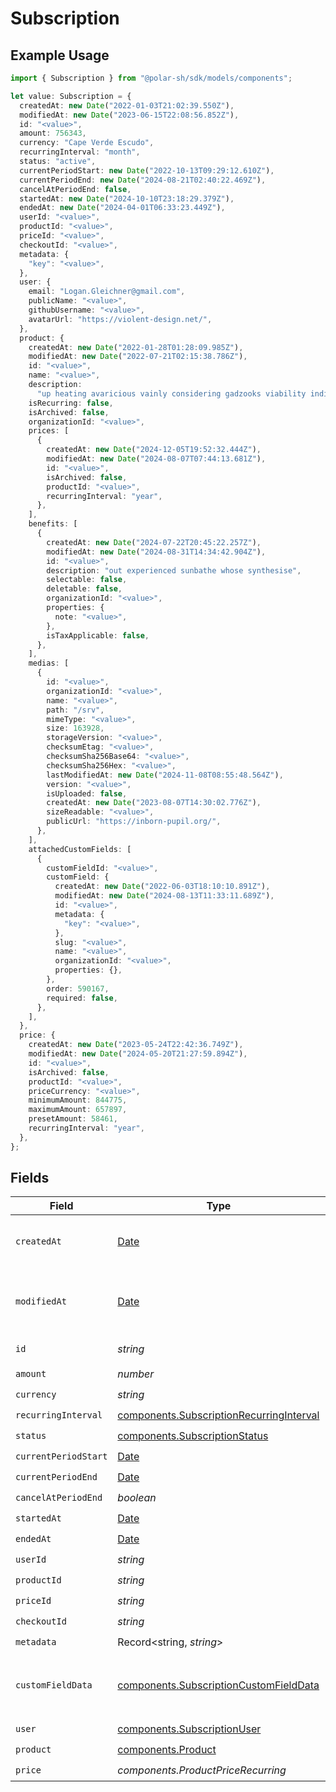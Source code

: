 # Subscription

## Example Usage

```typescript
import { Subscription } from "@polar-sh/sdk/models/components";

let value: Subscription = {
  createdAt: new Date("2022-01-03T21:02:39.550Z"),
  modifiedAt: new Date("2023-06-15T22:08:56.852Z"),
  id: "<value>",
  amount: 756343,
  currency: "Cape Verde Escudo",
  recurringInterval: "month",
  status: "active",
  currentPeriodStart: new Date("2022-10-13T09:29:12.610Z"),
  currentPeriodEnd: new Date("2024-08-21T02:40:22.469Z"),
  cancelAtPeriodEnd: false,
  startedAt: new Date("2024-10-10T23:18:29.379Z"),
  endedAt: new Date("2024-04-01T06:33:23.449Z"),
  userId: "<value>",
  productId: "<value>",
  priceId: "<value>",
  checkoutId: "<value>",
  metadata: {
    "key": "<value>",
  },
  user: {
    email: "Logan.Gleichner@gmail.com",
    publicName: "<value>",
    githubUsername: "<value>",
    avatarUrl: "https://violent-design.net/",
  },
  product: {
    createdAt: new Date("2022-01-28T01:28:09.985Z"),
    modifiedAt: new Date("2022-07-21T02:15:38.786Z"),
    id: "<value>",
    name: "<value>",
    description:
      "up heating avaricious vainly considering gadzooks viability individual specific",
    isRecurring: false,
    isArchived: false,
    organizationId: "<value>",
    prices: [
      {
        createdAt: new Date("2024-12-05T19:52:32.444Z"),
        modifiedAt: new Date("2024-08-07T07:44:13.681Z"),
        id: "<value>",
        isArchived: false,
        productId: "<value>",
        recurringInterval: "year",
      },
    ],
    benefits: [
      {
        createdAt: new Date("2024-07-22T20:45:22.257Z"),
        modifiedAt: new Date("2024-08-31T14:34:42.904Z"),
        id: "<value>",
        description: "out experienced sunbathe whose synthesise",
        selectable: false,
        deletable: false,
        organizationId: "<value>",
        properties: {
          note: "<value>",
        },
        isTaxApplicable: false,
      },
    ],
    medias: [
      {
        id: "<value>",
        organizationId: "<value>",
        name: "<value>",
        path: "/srv",
        mimeType: "<value>",
        size: 163928,
        storageVersion: "<value>",
        checksumEtag: "<value>",
        checksumSha256Base64: "<value>",
        checksumSha256Hex: "<value>",
        lastModifiedAt: new Date("2024-11-08T08:55:48.564Z"),
        version: "<value>",
        isUploaded: false,
        createdAt: new Date("2023-08-07T14:30:02.776Z"),
        sizeReadable: "<value>",
        publicUrl: "https://inborn-pupil.org/",
      },
    ],
    attachedCustomFields: [
      {
        customFieldId: "<value>",
        customField: {
          createdAt: new Date("2022-06-03T18:10:10.891Z"),
          modifiedAt: new Date("2024-08-13T11:33:11.689Z"),
          id: "<value>",
          metadata: {
            "key": "<value>",
          },
          slug: "<value>",
          name: "<value>",
          organizationId: "<value>",
          properties: {},
        },
        order: 590167,
        required: false,
      },
    ],
  },
  price: {
    createdAt: new Date("2023-05-24T22:42:36.749Z"),
    modifiedAt: new Date("2024-05-20T21:27:59.894Z"),
    id: "<value>",
    isArchived: false,
    productId: "<value>",
    priceCurrency: "<value>",
    minimumAmount: 844775,
    maximumAmount: 657897,
    presetAmount: 58461,
    recurringInterval: "year",
  },
};
```

## Fields

| Field                                                                                                | Type                                                                                                 | Required                                                                                             | Description                                                                                          |
| ---------------------------------------------------------------------------------------------------- | ---------------------------------------------------------------------------------------------------- | ---------------------------------------------------------------------------------------------------- | ---------------------------------------------------------------------------------------------------- |
| `createdAt`                                                                                          | [Date](https://developer.mozilla.org/en-US/docs/Web/JavaScript/Reference/Global_Objects/Date)        | :heavy_check_mark:                                                                                   | Creation timestamp of the object.                                                                    |
| `modifiedAt`                                                                                         | [Date](https://developer.mozilla.org/en-US/docs/Web/JavaScript/Reference/Global_Objects/Date)        | :heavy_check_mark:                                                                                   | Last modification timestamp of the object.                                                           |
| `id`                                                                                                 | *string*                                                                                             | :heavy_check_mark:                                                                                   | The ID of the object.                                                                                |
| `amount`                                                                                             | *number*                                                                                             | :heavy_check_mark:                                                                                   | N/A                                                                                                  |
| `currency`                                                                                           | *string*                                                                                             | :heavy_check_mark:                                                                                   | N/A                                                                                                  |
| `recurringInterval`                                                                                  | [components.SubscriptionRecurringInterval](../../models/components/subscriptionrecurringinterval.md) | :heavy_check_mark:                                                                                   | N/A                                                                                                  |
| `status`                                                                                             | [components.SubscriptionStatus](../../models/components/subscriptionstatus.md)                       | :heavy_check_mark:                                                                                   | N/A                                                                                                  |
| `currentPeriodStart`                                                                                 | [Date](https://developer.mozilla.org/en-US/docs/Web/JavaScript/Reference/Global_Objects/Date)        | :heavy_check_mark:                                                                                   | N/A                                                                                                  |
| `currentPeriodEnd`                                                                                   | [Date](https://developer.mozilla.org/en-US/docs/Web/JavaScript/Reference/Global_Objects/Date)        | :heavy_check_mark:                                                                                   | N/A                                                                                                  |
| `cancelAtPeriodEnd`                                                                                  | *boolean*                                                                                            | :heavy_check_mark:                                                                                   | N/A                                                                                                  |
| `startedAt`                                                                                          | [Date](https://developer.mozilla.org/en-US/docs/Web/JavaScript/Reference/Global_Objects/Date)        | :heavy_check_mark:                                                                                   | N/A                                                                                                  |
| `endedAt`                                                                                            | [Date](https://developer.mozilla.org/en-US/docs/Web/JavaScript/Reference/Global_Objects/Date)        | :heavy_check_mark:                                                                                   | N/A                                                                                                  |
| `userId`                                                                                             | *string*                                                                                             | :heavy_check_mark:                                                                                   | N/A                                                                                                  |
| `productId`                                                                                          | *string*                                                                                             | :heavy_check_mark:                                                                                   | N/A                                                                                                  |
| `priceId`                                                                                            | *string*                                                                                             | :heavy_check_mark:                                                                                   | N/A                                                                                                  |
| `checkoutId`                                                                                         | *string*                                                                                             | :heavy_check_mark:                                                                                   | N/A                                                                                                  |
| `metadata`                                                                                           | Record<string, *string*>                                                                             | :heavy_check_mark:                                                                                   | N/A                                                                                                  |
| `customFieldData`                                                                                    | [components.SubscriptionCustomFieldData](../../models/components/subscriptioncustomfielddata.md)     | :heavy_minus_sign:                                                                                   | Key-value object storing custom field values.                                                        |
| `user`                                                                                               | [components.SubscriptionUser](../../models/components/subscriptionuser.md)                           | :heavy_check_mark:                                                                                   | N/A                                                                                                  |
| `product`                                                                                            | [components.Product](../../models/components/product.md)                                             | :heavy_check_mark:                                                                                   | A product.                                                                                           |
| `price`                                                                                              | *components.ProductPriceRecurring*                                                                   | :heavy_check_mark:                                                                                   | N/A                                                                                                  |